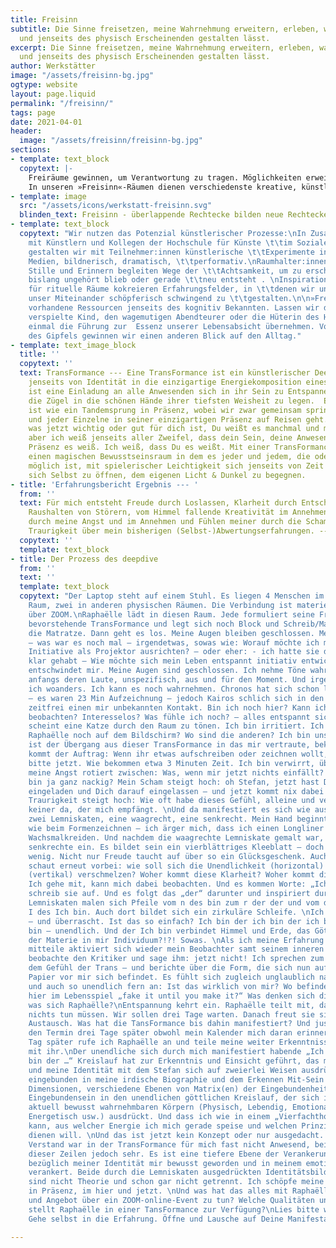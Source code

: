 ```yaml
---
title: Freisinn
subtitle: Die Sinne freisetzen, meine Wahrnehmung erweitern, erleben, was sich mit
  und jenseits des physisch Erscheinenden gestalten lässt.
excerpt: Die Sinne freisetzen, meine Wahrnehmung erweitern, erleben, was sich mit
  und jenseits des physisch Erscheinenden gestalten lässt.
author: Werkstätter
image: "/assets/freisinn-bg.jpg"
ogtype: website
layout: page.liquid
permalink: "/freisinn/"
tags: page
date: 2021-04-01
header:
  image: "/assets/freisinn/freisinn-bg.jpg"
sections:
- template: text_block
  copytext: |-
    Freiräume gewinnen, um Verantwortung zu tragen. Möglichkeiten erweitern, um mich als ganzer Mensch in Aufgaben zu stellen
    In unseren »Freisinn«-Räumen dienen verschiedenste kreative, künstlerische und kontemplative Praktiken der erweiterten Erfahrung von »Führung« oder der Verkörperung von »Verantwortung«. Denn Führung-Annehmen und Verantwortung-Ergreifen lassen sich jenseits der bekannten Pfade leichter erleben - auf sogenannten Umwegen oder in Zwischenräumen, mit der »Weisheit der Hand« oder über das Spiel, wo der »Mensch ganz Mensch« ist. Wir gehen Wege der Übung, wollen die Sinne bewusst frei nutzen, die Wahrnehmung erweitern, erleben, was sich mit und jenseits des physisch Erscheinenden gestalten lässt. Freisinn bedeutet auch freien Sinn zu finden, der als authentischer Teil der eigenen Identität entdeckt werden will.
- template: image
  src: "/assets/icons/werkstatt-freisinn.svg"
  blinden_text: Freisinn - überlappende Rechtecke bilden neue Rechtecke, neue Räume
- template: text_block
  copytext: "Wir nutzen das Potenzial künstlerischer Prozesse:\nIn Zusammenarbeit
    mit Künstlern und Kollegen der Hochschule für Künste \t\tim Sozialen Ottersberg
    gestalten wir mit Teilnehmer:innen künstlerische \t\tExperimente in verschiedenen
    Medien, bildnerisch, dramatisch, \t\tperformativ.\nRaumhalter:innen für Presencing,
    Stille und Erinnern begleiten Wege der \t\tAchtsamkeit, um zu erschließen, was
    bislang ungehört blieb oder gerade \t\tneu entsteht . \nInspirationsträger:innen
    für rituelle Räume kokreieren Erfahrungsfelder, in \t\tdenen wir uns ermächtigen,
    unser Miteinander schöpferisch schwingend zu \t\tgestalten.\n\n»Freisinn« erschließt
    vorhandene Ressourcen jenseits des kognitiv Bekannten. Lassen wir das kreativ
    verspielte Kind, den wagemutigen Abendteurer oder die Hüterin des Heiligen doch
    einmal die Führung zur  Essenz unserer Lebensabsicht übernehmen. Von der Höhe
    des Gipfels gewinnen wir einen anderen Blick auf den Alltag."
- template: text_image_block
  title: ''
  copytext: ''
  text: TransFormance --- Eine TransFormance ist ein künstlerischer Deepdive in Präsenz
    jenseits von Identität in die einzigartige Energiekomposition eines Momentes.  Sie
    ist eine Einladung an alle Anwesenden sich in ihr Sein zu Entspannen, vertrauensvoll
    die Zügel in die schönen Hände ihrer tiefsten Weisheit zu legen.  Eine TransFormance
    ist wie ein Tandemsprung in Präsenz, wobei wir zwar gemeinsam springen, aber jede
    und jeder Einzelne in seiner einzigartigen Präsenz auf Reisen geht. Ich weiß nicht,
    was jetzt wichtig oder gut für dich ist, Du weißt es manchmal und manchmal nicht,
    aber ich weiß jenseits aller Zweifel, dass dein Sein, deine Anwesenheit, Deine
    Präsenz es weiß. Ich weiß, dass Du es weißt. Mit einer TransFormance öffne ich
    einen magischen Bewusstseinsraum in dem es jeder und jedem, die oder der das möchte
    möglich ist, mit spielerischer Leichtigkeit sich jenseits von Zeit und Raum für
    sich Selbst zu öffnen, dem eigenen Licht & Dunkel zu begegnen.
- title: 'Erfahrungsbericht Ergebnis --- '
  from: ''
  text: Für mich entsteht Freude durch Loslassen, Klarheit durch Entscheidung und
    Raushalten von Störern, vom Himmel fallende Kreativität im Annehmen und Durchgehen
    durch meine Angst und im Annehmen und Fühlen meiner durch die Scham sich zeigende
    Traurigkeit über mein bisherigen (Selbst-)Abwertungserfahrungen. --- Stefan
  copytext: ''
  template: text_block
- title: Der Prozess des deepdive
  from: ''
  text: ''
  template: text_block
  copytext: "Der Laptop steht auf einem Stuhl. Es liegen 4 Menschen im physischen
    Raum, zwei in anderen physischen Räumen. Die Verbindung ist materiell und digital
    über ZOOM.\nRaphaëlle lädt in diesen Raum. Jede formuliert seine Frage für diese
    bevorstehende TransFormance und legt sich noch Block und Schreib/Malzeug neben
    die Matratze. Dann geht es los. Meine Augen bleiben geschlossen. Meine Frage verschwimmt
    – was war es noch mal – irgendetwas, sowas wie: Worauf möchte ich meine entspannte
    Initiative als Projektor ausrichten? – oder eher: - ich hatte sie doch vorhin
    klar gehabt – Wie möchte sich mein Leben entspannt initiativ entwickeln? – Es
    entschwindet mir. Meine Augen sind geschlossen. Ich nehme Töne wahr, verfolge
    anfangs deren Laute, unspezifisch, aus und für den Moment. Und irgendwann bin
    ich woanders. Ich kann es noch wahrnehmen. Chronos hat sich schon lang verabschiedet
    – es waren 23 Min Aufzeichnung – jedoch Kairos schlich sich in den Raum und erfüllte
    zeitfrei einen mir unbekannten Kontakt. Bin ich noch hier? Kann ich mich noch
    beobachten? Interesselos? Was fühle ich noch? – alles entspannt sich.\nIrgendwann
    scheint eine Katze durch den Raum zu tönen. Ich bin irritiert. Ich blinzle. Ist
    Raphaëlle noch auf dem Bildschirm? Wo sind die anderen? Ich bin unsicher. Wie
    ist der Übergang aus dieser TransFormance in das mir vertraute, bekannte? Dann
    kommt der Auftrag: Wenn ihr etwas aufschreiben oder zeichnen wollt, macht das
    bitte jetzt. Wie bekommen etwa 3 Minuten Zeit. Ich bin verwirrt, überfordert,
    meine Angst rotiert zwischen: Was, wenn mir jetzt nichts einfällt? – Und: ich
    bin ja ganz nackig? Mein Scham steigt hoch: oh Stefan, jetzt hast Du hier was
    eingeladen und Dich darauf eingelassen – und jetzt kommt nix dabei raus. Meine
    Traurigkeit steigt hoch: Wie oft habe dieses Gefühl, alleine und verloren zu sein,
    keiner da, der mich empfängt. \nUnd da manifestiert es sich wie aus dem „Nichts“:
    zwei Lemniskaten, eine waagrecht, eine senkrecht. Mein Hand beginnt zu malen –
    wie beim Formenzeichnen – ich ärger mich, dass ich einen Longliner habe und keine
    Wachsmalkreiden. Und nachdem die waagrechte Lemniskate gemalt war, fügt sich die
    senkrechte ein. Es bildet sein ein vierblättriges Kleeblatt – doch das ist zu
    wenig. Nicht nur Freude taucht auf über so ein Glücksgeschenk. Auch die Angst
    schaut erneut vorbei: wie soll sich die Unendlichkeit (horizontal) mit der Allverbundenheit
    (vertikal) verschmelzen? Woher kommt diese Klarheit? Woher kommt dieser Impuls?
    Ich gehe mit, kann mich dabei beobachten. Und es kommen Worte: „Ich bin“. Ich
    schreib sie auf. Und es folgt das „der“ darunter und inspiriert durch die beiden
    Lemniskaten malen sich Pfeile vom n des bin zum r der der und vom d der der zum
    I des Ich bin. Auch dort bildet sich ein zirkuläre Schleife. \nIch bin verwirrt
    – und überrascht. Ist das so einfach? Ich bin der ich bin der ich bin der ich
    bin – unendlich. Und der Ich bin verbindet Himmel und Erde, das Göttliche mit
    der Materie in mir Individuum?!?! Sowas. \nAls ich meine Erfahrung und Einsichten
    mitteile aktiviert sich wieder mein Beobachter samt seinem inneren Kritiker. Ich
    beobachte den Kritiker und sage ihm: jetzt nicht! Ich sprechen zum Teil noch aus
    dem Gefühl der Trans – und berichte über die Form, die sich nun auf dem Blatt
    Papier vor mir sich befindet. Es fühlt sich zugleich unglaublich nah und intim
    und auch so unendlich fern an: Ist das wirklich von mir? Wo befinde ich mich grade
    hier im Lebensspiel „fake it until you make it?“ Was denken sich die anderen,
    was sich Raphaëlle?\nEntspannung kehrt ein. Raphaëlle teilt mit, dass wir jetzt
    nichts tun müssen. Wir sollen drei Tage warten. Danach freut sie sich über einen
    Austausch. Was hat die TansFormance bis dahin manifestiert? Und just. Ich vergessen
    den Termin drei Tage später obwohl mein Kalender mich daran erinnert. Erst einen
    Tag später rufe ich Raphaëlle an und teile meine weiter Erkenntnisse im Kontakt
    mit ihr.\nDer unendliche sich durch mich manifestiert habende „Ich bin der Ich
    bin der …“ Kreislauf hat zur Erkenntnis und Einsicht geführt, das meine Individualität
    und meine Identität mit dem Stefan sich auf zweierlei Weisen ausdrückt: Einmal
    eingebunden in meine irdische Biographie und dem Erkennen Mit-Sein der unterschiedlichen
    Dimensionen, verschiedene Ebenen von Matrix(en) der Eingebundenheit. Und mein
    Eingebundensein in den unendlichen göttlichen Kreislauf, der sich in meinen mir
    aktuell bewusst wahrnehmbaren Körpern (Physisch, Lebendig, Emotional, Mental,
    Energetisch usw.) ausdrückt. Und dass ich wie in einem „Vierfachthorus“ wählen
    kann, aus welcher Energie ich mich gerade speise und welchen Prinzipien ich damit
    dienen will. \nUnd das ist jetzt kein Konzept oder nur ausgedacht. Nein, mein
    Verstand war in der TransFormance für mich fast nicht Anwesend, bei Schreiben
    dieser Zeilen jedoch sehr. Es ist eine tiefere Ebene der Verankerung dieses Lebensspiels
    bezüglich meiner Identität mir bewusst geworden und in meinem emotionalen Körper
    verankert. Beide durch die Lemniskaten ausgedrückten Identitätsbildungsprozesse
    sind nicht Theorie und schon gar nicht getrennt. Ich schöpfe meine Manifestation
    in Präsenz, im hier und jetzt. \nUnd was hat das alles mit Raphaëlles Einladung
    und Angebot über ein ZOOM-online-Event zu tun? Welche Qualitäten und Dimensionen
    stellt Raphaëlle in einer TansFormance zur Verfügung?\nLies bitte wieder von oben.
    Gehe selbst in die Erfahrung. Öffne und Lausche auf Deine Manifestationen. \n"

---
```

